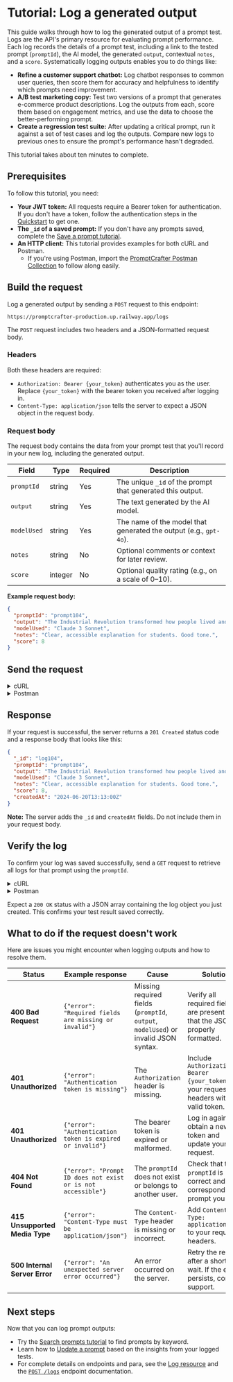 # Tutorial: Log a generated output

This guide walks through how to log the generated output of a prompt test. Logs are the API's primary resource for evaluating prompt performance. Each log records the details of a prompt test, including a link to the tested prompt (`promptId`), the AI model, the generated `output`, contextual `notes`, and a `score`. Systematically logging outputs enables you to do things like:

- **Refine a customer support chatbot:** Log chatbot responses to common user queries, then score them for accuracy and helpfulness to identify which prompts need improvement.
- **A/B test marketing copy:** Test two versions of a prompt that generates e-commerce product descriptions. Log the outputs from each, score them based on engagement metrics, and use the data to choose the better-performing prompt.
- **Create a regression test suite:** After updating a critical prompt, run it against a set of test cases and log the outputs. Compare new logs to previous ones to ensure the prompt's performance hasn't degraded.

This tutorial takes about ten minutes to complete.

## Prerequisites

To follow this tutorial, you need:

- **Your JWT token:** All requests require a Bearer token for authentication. If you don't have a token, follow the authentication steps in the [Quickstart](../quickstart.md) to get one.
- **The `_id` of a saved prompt:** If you don't have any prompts saved, complete the [Save a prompt tutorial](create-prompt.md).
- **An HTTP client:** This tutorial provides examples for both cURL and Postman.
    - If you're using Postman, import the [PromptCrafter Postman Collection](postman.md) to follow along easily.

## Build the request

Log a generated output by sending a `POST` request to this endpoint:

```text
https://promptcrafter-production.up.railway.app/logs
```

The `POST` request includes two headers and a JSON-formatted request body.

### Headers

Both these headers are required:

- `Authorization: Bearer {your_token}` authenticates you as the user. Replace `{your_token}` with the bearer token you received after logging in.
- `Content-Type: application/json` tells the server to expect a JSON object in the request body.

### Request body

The request body contains the data from your prompt test that you'll record in your new log, including the generated output.

| Field       | Type    | Required | Description                                                                    |
|-------------|---------|----------|--------------------------------------------------------------------------------|
| `promptId`  | string  | Yes      | The unique `_id` of the prompt that generated this output.                       |
| `output`    | string  | Yes      | The text generated by the AI model.                                             |
| `modelUsed` | string  | Yes      | The name of the model that generated the output (e.g., `gpt-4o`). |
| `notes`     | string  | No       | Optional comments or context for later review.                                 |
| `score`     | integer | No       | Optional quality rating (e.g., on a scale of 0–10).                           |

**Example request body:**

```json
{
  "promptId": "prompt104",
  "output": "The Industrial Revolution transformed how people lived and worked by introducing inventions like the steam engine and the spinning jenny. These technologies allowed factories to produce goods faster, making everyday items cheaper and more accessible for families throughout Europe and America.",
  "modelUsed": "Claude 3 Sonnet",
  "notes": "Clear, accessible explanation for students. Good tone.",
  "score": 8
}
```

## Send the request

<details>
<summary>cURL</summary>

To make the cURL commands cleaner, set shell variables for the base URL, your token, and the prompt ID. That way you don't have to repeat them in every request.

```bash
BASE_URL="https://promptcrafter-production.up.railway.app"
TOKEN="your-jwt-goes-here" # Replace with your actual token
PROMPT_ID="prompt104" # Replace with the ID of your prompt
```

Now send the request:

```bash
curl -X POST $BASE_URL/logs \
  -H "Authorization: Bearer $TOKEN" \
  -H "Content-Type: application/json" \
  -d '{
    "promptId": "'"$PROMPT_ID"'",
    "output": "The Industrial Revolution transformed how people lived and worked by introducing inventions like the steam engine and the spinning jenny. These technologies allowed factories to produce goods faster, making everyday items cheaper and more accessible for families throughout Europe and America.",
    "modelUsed": "Claude 3 Sonnet",
    "notes": "Clear, accessible explanation for students. Good tone.",
    "score": 8
  }'
```

</details>

<details>
<summary>Postman</summary>

If you've imported the PromptCrafter Postman Collection, sending the request is simple.

1.  In the **Logs** folder, select the **Log a generated output** request.
2.  In the **Body** tab, modify the pre-filled JSON with your test data, ensuring you replace the example `promptId` with the ID of a prompt you own.
3.  Click **Send**. The collection automatically uses the `{{token}}` variable set during login, so you don't need to configure authorization headers manually.

</details>

## Response

If your request is successful, the server returns a `201 Created` status code and a response body that looks like this:

```json
{
  "_id": "log104",
  "promptId": "prompt104",
  "output": "The Industrial Revolution transformed how people lived and worked by introducing inventions like the steam engine and the spinning jenny. These technologies allowed factories to produce goods faster, making everyday items cheaper and more accessible for families throughout Europe and America.",
  "modelUsed": "Claude 3 Sonnet",
  "notes": "Clear, accessible explanation for students. Good tone.",
  "score": 8,
  "createdAt": "2024-06-20T13:13:00Z"
}
```

**Note:** The server adds the `_id` and `createdAt` fields. Do not include them in your request body.

## Verify the log

To confirm your log was saved successfully, send a `GET` request to retrieve all logs for that prompt using the `promptId`.

<details>
<summary>cURL</summary>

Use the variables you set earlier.

```bash
curl -X GET "$BASE_URL/logs?promptId=$PROMPT_ID" \
  -H "Authorization: Bearer $TOKEN"
```

</details>

<details>
<summary>Postman</summary>

Use the **Retrieve logs by prompt** request in the `Logs` folder. Make sure the `promptId` in the query parameters matches your prompt's `_id`, then click **Send**.

</details>

Expect a `200 OK` status with a JSON array containing the log object you just created. This confirms your test result saved correctly.

## What to do if the request doesn't work

Here are issues you might encounter when logging outputs and how to resolve them.

| Status | Example response | Cause | Solution |
|--------|------------------|--------|----------|
| **400 Bad Request** | `{"error": "Required fields are missing or invalid"}` | Missing required fields (`promptId`, `output`, `modelUsed`) or invalid JSON syntax. | Verify all required fields are present and that the JSON is properly formatted. |
| **401 Unauthorized** | `{"error": "Authentication token is missing"}` | The `Authorization` header is missing. | Include `Authorization: Bearer {your_token}` in your request headers with a valid token. |
| **401 Unauthorized** | `{"error": "Authentication token is expired or invalid"}` | The bearer token is expired or malformed. | Log in again to obtain a new token and update your request. |
| **404 Not Found** | `{"error": "Prompt ID does not exist or is not accessible"}` | The `promptId` does not exist or belongs to another user. | Check that the `promptId` is correct and corresponds to a prompt you own. |
| **415 Unsupported Media Type** | `{"error": "Content-Type must be application/json"}` | The `Content-Type` header is missing or incorrect. | Add `Content-Type: application/json` to your request headers. |
| **500 Internal Server Error** | `{"error": "An unexpected server error occurred"}` | An error occurred on the server. | Retry the request after a short wait. If the error persists, contact support. |

## Next steps

Now that you can log prompt outputs:

- Try the [Search prompts tutorial](tutorials/search-prompts.md) to find prompts by keyword.  
- Learn how to [Update a prompt](tutorials/update-prompt.md) based on the insights from your logged tests.  
- For complete details on endpoints and para, see the [Log resource](reference/resources/log.md) and the [`POST /logs`](reference/endpoints/post-logs.md) endpoint documentation.
